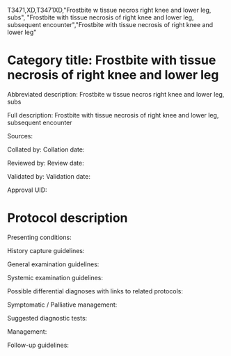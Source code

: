 T3471,XD,T3471XD,"Frostbite w tissue necros right knee and lower leg, subs", "Frostbite with tissue necrosis of right knee and lower leg, subsequent encounter","Frostbite with tissue necrosis of right knee and lower leg"
# Category title: Frostbite with tissue necrosis of right knee and lower leg

Abbreviated description: Frostbite w tissue necros right knee and lower leg, subs

Full description: Frostbite with tissue necrosis of right knee and lower leg, subsequent encounter

Sources:

Collated by:
Collation date:

Reviewed by:
Review date:

Validated by:
Validation date:

Approval UID:

# Protocol description

Presenting conditions:

History capture guidelines:

General examination guidelines:

Systemic examination guidelines:

Possible differential diagnoses with links to related protocols:

Symptomatic / Palliative management:

Suggested diagnostic tests:

Management:

Follow-up guidelines:

